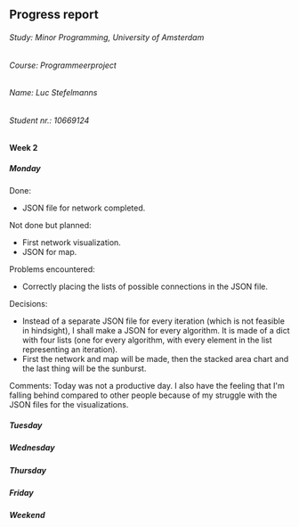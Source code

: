 ## Progress report

###### Study:       Minor Programming, University of Amsterdam
###### Course:      Programmeerproject
###### Name:        Luc Stefelmanns
###### Student nr.: 10669124

#### Week 2
##### Monday
Done:
* JSON file for network completed.

Not done but planned:
* First network visualization.
* JSON for map.

Problems encountered:
* Correctly placing the lists of possible connections in the JSON file.

Decisions:
* Instead of a separate JSON file for every iteration (which is not feasible in hindsight), I shall make a JSON for every algorithm. It is made of a dict with four lists (one for every algorithm, with every element in the list representing an iteration).
* First the network and map will be made, then the stacked area chart and the last thing will be the sunburst.

Comments:
Today was not a productive day. I also have the feeling that I'm falling behind compared to other people because of my struggle with the JSON files for the visualizations.


##### Tuesday
##### Wednesday
##### Thursday
##### Friday
##### Weekend
